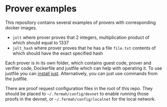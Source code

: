 # Prover examples
This repository contains several examples of provers with corresponding docker images.
- `jolt` where prover proves that 2 integers, multiplication product of which should equal to 1337
- `jolt_hash` where prover proves that he has a file `file.txt` contents of which should have the exact specified hash

Each prover is in its own folder, which contains guest code, prover and verifier code, Dockerfile and justfile which can help with operating it.
To use justfile you can [install just](https://github.com/casey/just?tab=readme-ov-file#installation). Alternatively, you can just use commands from the justfile.

There are proof request configuration files in the root of this repo. They should be placed to `~/.fermah/config/devnet` to enable running those proofs in the devnet, or `~/.fermah/config/localnet` for the local network.

